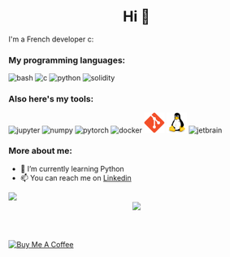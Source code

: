 <h1 align="center">Hi 👋</h1>
<p align="left">I'm a French developer c:</p>

### My programming languages:
<p align="left">
  <img src="https://cdn.jsdelivr.net/gh/devicons/devicon/icons/bash/bash-original.svg" alt="bash" width="40" height="40"/>
  <img src="https://cdn.jsdelivr.net/gh/devicons/devicon/icons/c/c-original.svg" alt="c" width="40" height="40"/>
  <img src="https://cdn.jsdelivr.net/gh/devicons/devicon/icons/python/python-original.svg" alt="python" width="40" height="40"/>
  <img src="https://cdn.jsdelivr.net/gh/devicons/devicon/icons/solidity/solidity-original.svg" alt="solidity" width="40" height="40"/>
</p>

### Also here's my tools:
<p align="left">
  <img src="https://cdn.jsdelivr.net/gh/devicons/devicon/icons/jupyter/jupyter-original-wordmark.svg" alt="jupyter" width="40" height="40"/>
  <img src="https://cdn.jsdelivr.net/gh/devicons/devicon/icons/numpy/numpy-original.svg" alt="numpy" width="40" height="40"/>
  <img src="https://cdn.jsdelivr.net/gh/devicons/devicon/icons/pytorch/pytorch-original.svg" alt="pytorch" width="40" height="40"/>
  <img src="https://cdn.jsdelivr.net/gh/devicons/devicon/icons/docker/docker-original-wordmark.svg" alt="docker" width="40" height="40"/>
  <img src="https://raw.githubusercontent.com/devicons/devicon/master/icons/git/git-original.svg" alt="git" width="40" height="40"/>
  <img src="https://raw.githubusercontent.com/devicons/devicon/master/icons/linux/linux-original.svg" alt="linux" width="40" height="40"/>
  <img src="https://cdn.jsdelivr.net/gh/devicons/devicon/icons/jetbrains/jetbrains-original.svg" alt="jetbrain" width="40" height="40"/>
</p>

### More about me:

  - 🔭 I’m currently learning Python
  - 📫 You can reach me on [Linkedin](https://www.linkedin.com/in/marie-loeffer-a91520263/)

<img src="https://user-images.githubusercontent.com/73097560/115834477-dbab4500-a447-11eb-908a-139a6edaec5c.gif">
<br>
<div align="center">
<a href="https://github.com/mjzlak/">
  <img src="https://github-readme-stats.vercel.app/api?username=mjzlak" width="450"/>
  </div>
<h1></h1>
  <br>
 <a href="https://www.buymeacoffee.com/mjzlak"><img src="https://www.buymeacoffee.com/assets/img/custom_images/yellow_img.png" alt="Buy Me A Coffee" style="height: auto !important;width: auto !important;" ></a>
